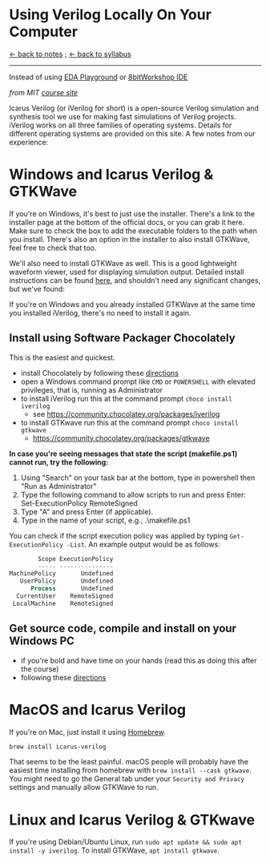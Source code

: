 # Using Verilog Locally On Your Computer

[<- back to notes](/courses/ece251/2025/ece251-notes.html) ;
[<- back to syllabus](/courses/ece251/2025/ece251-syllabus-spring-2025.html)

---

Instead of using [EDA Playground]() or [8bitWorkshop IDE](https://8bitworkshop.com/v3.11.0/?file=racing_game_cpu.v&platform=verilog)

_from MIT [course site](https://fpga.mit.edu/6205/F22/documentation/iVerilog)_

Icarus Verilog (or iVerilog for short) is a open-source Verilog simulation and synthesis tool we use for making fast simulations of Verilog projects. iVerilog works on all three families of operating systems. Details for different operating systems are provided on this site. A few notes from our experience:

# Windows and Icarus Verilog & GTKWave

If you're on Windows, it's best to just use the installer. There's a link to the installer page at the bottom of the official docs, or you can grab it here. Make sure to check the box to add the executable folders to the path when you install. There's also an option in the installer to also install GTKWave, feel free to check that too.

We'll also need to install GTKWave as well. This is a good lightweight waveform viewer, used for displaying simulation output. Detailed install instructions can be found [here](http://gtkwave.sourceforge.net/), and shouldn't need any significant changes, but we've found:

If you're on Windows and you already installed GTKWave at the same time you installed iVerilog, there's no need to install it again.

## Install using Software Packager Chocolately

This is the easiest and quickest.

- install Chocolately by following these [directions](https://chocolatey.org/install)
- open a Windows command prompt like `CMD` or `POWERSHELL` with elevated privileges, that is, running as Administrator
- to install iVerilog run this at the command prompt `choco install iverilog`
  - see https://community.chocolatey.org/packages/iverilog
- to install GTKwave run this at the command prompt `choco install gtkwave`
  - https://community.chocolatey.org/packages/gtkwave

**In case you're seeing messages that state the script (makefile.ps1) cannot run, try the following:**

1. Using "Search" on your task bar at the bottom, type in powershell then "Run as Administrator"
2. Type the following command to allow scripts to run and press Enter: Set-ExecutionPolicy RemoteSigned
3. Type "A" and press Enter (if applicable).
4. Type in the name of your script, e.g., .\makefile.ps1

You can check if the script execution policy was applied by typing `Get-ExecutionPolicy -List`. An example output would be as follows:

```powershell
        Scope ExecutionPolicy
        ----- ---------------
MachinePolicy       Undefined
   UserPolicy       Undefined
      Process       Undefined
  CurrentUser    RemoteSigned
 LocalMachine    RemoteSigned
```

## Get source code, compile and install on your Windows PC

- if you're bold and have time on your hands (read this as doing this after the course)
- following these [directions](https://steveicarus.github.io/iverilog/usage/installation.html)

# MacOS and Icarus Verilog

If you're on Mac, just install it using [Homebrew](https://brew.sh/).

```bash
brew install icarus-verilog
```

That seems to be the least painful. macOS people will probably have the easiest time installing from homebrew with `brew install --cask gtkwave`. You might need to go the General tab under your `Security and Privacy` settings and manually allow GTKWave to run.

# Linux and Icarus Verilog & GTKwave

If you're using Debian/Ubuntu Linux, run `sudo apt update && sudo apt install -y iverilog`. To install GTKWave, `apt install gtkwave`.
